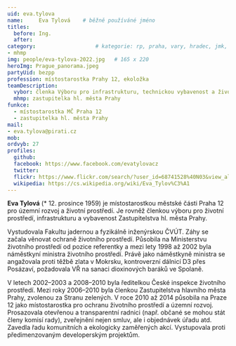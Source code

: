 ```yaml
---
uid: eva.tylova
name:     Eva Tylová  	# běžně používáné jméno
titles:
  before: Ing. 
  after:
category:               	# kategorie: rp, praha, vary, hradec, jmk,
- mhmp
img: people/eva-tylova-2022.jpg   # 165 x 220
heroImg: Prague_panorama.jpeg
partyUid: bezpp
profession: místostarostka Prahy 12, ekoložka
teamDescription:
  vybor: členka Výboru pro infrastrukturu, technickou vybavenost a životní prostředí ZHMP
  mhmp: zastupitelka hl. města Prahy
funkce: 
  - místostarostka MČ Praha 12
  - zastupitelka hl. města Prahy
mail:
- eva.tylova@pirati.cz
mob:			 
ordvyb: 27
profiles:
  github:       
  facebook: https://www.facebook.com/evatylovacz   
  twitter: 		  
  flickr: https://www.flickr.com/search/?user_id=68741528%40N03&view_all=1&text=tylov%C3%A1
  wikipedia: https://cs.wikipedia.org/wiki/Eva_Tylov%C3%A1 
---
```


**Eva Tylová** (* 12. prosince 1959) je místostarostkou městské části Praha 12 pro územní rozvoj a životní prostředí. Je rovněž členkou výboru pro životní prostředí, infrastrukturu a vybavenost Zastupitelstva hl. města Prahy.

Vystudovala Fakultu jadernou a fyzikálně inženýrskou ČVÚT. Záhy se začala věnovat ochraně životního prostředí. Působila na Ministerstvu životního prostředí od pozice referentky a mezi lety 1998 až 2002 byla náměstkyní ministra životního prostředí. Právě jako náměstkyně ministra se angažovala proti těžbě zlata v Mokrsku, kontroverzní dálnicí D3 přes Posázaví, požadovala VŘ na sanaci dioxinových baráků ve Spolaně.

V letech 2002–2003 a 2008–2010 byla ředitelkou České inspekce životního prostředí. Mezi roky 2006–2010 byla členkou Zastupitelstva hlavního města Prahy, zvolenou za Stranu zelených. V roce 2010 až 2014 působila na Praze 12 jako místostarostka pro ochranu životního prostředí a územní rozvoj. Prosazovala otevřenou a transparentní radnici (např. občané se mohou stát členy komisí rady), zveřejnění nejen smluv, ale i objednávek úřadu atd. Zavedla řadu komunitních a ekologicky zaměřených akcí. Vystupovala proti předimenzovaným developerským projektům.
